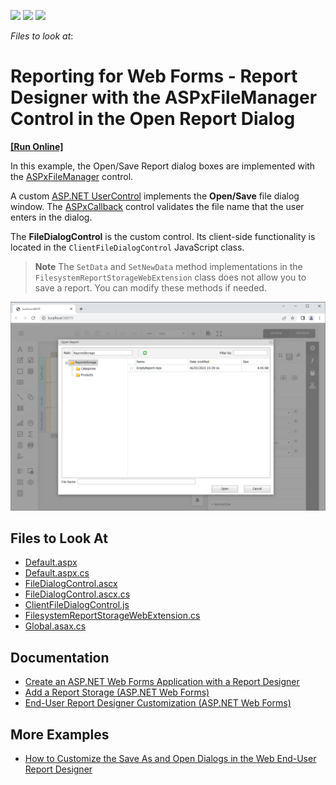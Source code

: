 <!-- default badges list -->
![](https://img.shields.io/endpoint?url=https://codecentral.devexpress.com/api/v1/VersionRange/128597856/22.2.3%2B)
[![](https://img.shields.io/badge/Open_in_DevExpress_Support_Center-FF7200?style=flat-square&logo=DevExpress&logoColor=white)](https://supportcenter.devexpress.com/ticket/details/T227679)
[![](https://img.shields.io/badge/📖_How_to_use_DevExpress_Examples-e9f6fc?style=flat-square)](https://docs.devexpress.com/GeneralInformation/403183)
<!-- default badges end -->
*Files to look at*:



# Reporting for Web Forms - Report Designer with the ASPxFileManager Control in the Open Report Dialog

<!-- run online -->
**[[Run Online]](https://codecentral.devexpress.com/128597856/)**
<!-- run online end -->


In this example, the Open/Save Report dialog boxes are implemented with the [ASPxFileManager](https://docs.devexpress.com/AspNet/DevExpress.Web.ASPxFileManager) control.

A custom [ASP.NET UserControl](https://learn.microsoft.com/en-us/previous-versions/aspnet/y6wb1a0e(v=vs.100)) implements the **Open/Save** file dialog window. The [ASPxCallback](https://docs.devexpress.com/AspNet/DevExpress.Web.ASPxCallback) control validates the file name that the user enters in the dialog. 

The **FileDialogControl** is the custom control. Its client-side functionality is located in the `ClientFileDialogControl` JavaScript class.

> **Note** The `SetData` and `SetNewData` method implementations in the `FilesystemReportStorageWebExtension` class does not allow you to save a report. You can modify these methods if needed.

![Report Designer with the ASPxFileManager Control in the Open Report Dialog](Images/screenshot.png)

## Files to Look At

* [Default.aspx](./CS/T227679/Default.aspx)
* [Default.aspx.cs](./CS/T227679/Default.aspx.cs)
* [FileDialogControl.ascx](./CS/T227679/FileDialogControl.ascx)
* [FileDialogControl.ascx.cs](./CS/T227679/FileDialogControl.ascx.cs)
* [ClientFileDialogControl.js](./CS/T227679/Scripts/ClientFileDialogControl.js)  
* [FilesystemReportStorageWebExtension.cs](./CS/T227679/FilesystemReportStorageWebExtension.cs)
* [Global.asax.cs](./CS/T227679/Global.asax.cs) 


## Documentation

- [Create an ASP.NET Web Forms Application with a Report Designer](http://docs.devexpress.devx/XtraReports/119172/web-reporting/asp-net-webforms-reporting/end-user-report-designer-in-asp-net-web-forms-reporting/quick-start/create-an-aspnet-webforms-application-with-a-report-designer)
- [Add a Report Storage (ASP.NET Web Forms)](http://docs.devexpress.devx/XtraReports/17553/web-reporting/asp-net-webforms-reporting/end-user-report-designer-in-asp-net-web-forms-reporting/add-a-report-storage)
- [End-User Report Designer Customization (ASP.NET Web Forms)](http://docs.devexpress.devx/XtraReports/17546/web-reporting/asp-net-webforms-reporting/end-user-report-designer-in-asp-net-web-forms-reporting/customization)

## More Examples

- [How to Customize the Save As and Open Dialogs in the Web End-User Report Designer](https://github.com/DevExpress-Examples/Reporting-How-To-Customize-Open-And-Save-As-Dialogs)

